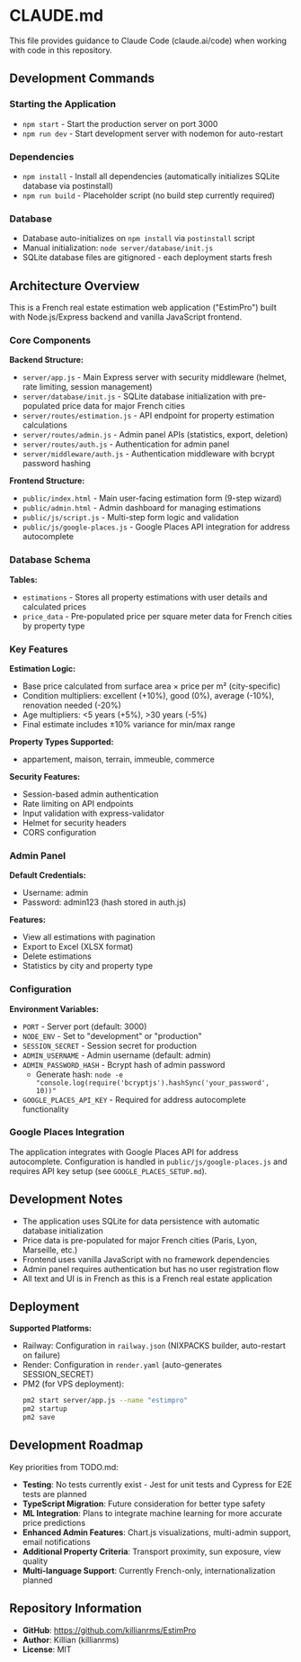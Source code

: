# CLAUDE.md

This file provides guidance to Claude Code (claude.ai/code) when working with code in this repository.

## Development Commands

### Starting the Application
- `npm start` - Start the production server on port 3000
- `npm run dev` - Start development server with nodemon for auto-restart

### Dependencies
- `npm install` - Install all dependencies (automatically initializes SQLite database via postinstall)
- `npm run build` - Placeholder script (no build step currently required)

### Database
- Database auto-initializes on `npm install` via `postinstall` script
- Manual initialization: `node server/database/init.js`
- SQLite database files are gitignored - each deployment starts fresh

## Architecture Overview

This is a French real estate estimation web application ("EstimPro") built with Node.js/Express backend and vanilla JavaScript frontend.

### Core Components

**Backend Structure:**
- `server/app.js` - Main Express server with security middleware (helmet, rate limiting, session management)
- `server/database/init.js` - SQLite database initialization with pre-populated price data for major French cities
- `server/routes/estimation.js` - API endpoint for property estimation calculations
- `server/routes/admin.js` - Admin panel APIs (statistics, export, deletion)
- `server/routes/auth.js` - Authentication for admin panel
- `server/middleware/auth.js` - Authentication middleware with bcrypt password hashing

**Frontend Structure:**
- `public/index.html` - Main user-facing estimation form (9-step wizard)
- `public/admin.html` - Admin dashboard for managing estimations
- `public/js/script.js` - Multi-step form logic and validation
- `public/js/google-places.js` - Google Places API integration for address autocomplete

### Database Schema

**Tables:**
- `estimations` - Stores all property estimations with user details and calculated prices
- `price_data` - Pre-populated price per square meter data for French cities by property type

### Key Features

**Estimation Logic:**
- Base price calculated from surface area × price per m² (city-specific)
- Condition multipliers: excellent (+10%), good (0%), average (-10%), renovation needed (-20%)
- Age multipliers: <5 years (+5%), >30 years (-5%)
- Final estimate includes ±10% variance for min/max range

**Property Types Supported:**
- appartement, maison, terrain, immeuble, commerce

**Security Features:**
- Session-based admin authentication
- Rate limiting on API endpoints
- Input validation with express-validator
- Helmet for security headers
- CORS configuration

### Admin Panel

**Default Credentials:**
- Username: admin
- Password: admin123 (hash stored in auth.js)

**Features:**
- View all estimations with pagination
- Export to Excel (XLSX format)
- Delete estimations
- Statistics by city and property type

### Configuration

**Environment Variables:**
- `PORT` - Server port (default: 3000)
- `NODE_ENV` - Set to "development" or "production"
- `SESSION_SECRET` - Session secret for production
- `ADMIN_USERNAME` - Admin username (default: admin)
- `ADMIN_PASSWORD_HASH` - Bcrypt hash of admin password
  - Generate hash: `node -e "console.log(require('bcryptjs').hashSync('your_password', 10))"`
- `GOOGLE_PLACES_API_KEY` - Required for address autocomplete functionality

### Google Places Integration

The application integrates with Google Places API for address autocomplete. Configuration is handled in `public/js/google-places.js` and requires API key setup (see `GOOGLE_PLACES_SETUP.md`).

## Development Notes

- The application uses SQLite for data persistence with automatic database initialization
- Price data is pre-populated for major French cities (Paris, Lyon, Marseille, etc.)
- Frontend uses vanilla JavaScript with no framework dependencies
- Admin panel requires authentication but has no user registration flow
- All text and UI is in French as this is a French real estate application

## Deployment

**Supported Platforms:**
- Railway: Configuration in `railway.json` (NIXPACKS builder, auto-restart on failure)
- Render: Configuration in `render.yaml` (auto-generates SESSION_SECRET)
- PM2 (for VPS deployment):
  ```bash
  pm2 start server/app.js --name "estimpro"
  pm2 startup
  pm2 save
  ```

## Development Roadmap

Key priorities from TODO.md:
- **Testing**: No tests currently exist - Jest for unit tests and Cypress for E2E tests are planned
- **TypeScript Migration**: Future consideration for better type safety
- **ML Integration**: Plans to integrate machine learning for more accurate price predictions
- **Enhanced Admin Features**: Chart.js visualizations, multi-admin support, email notifications
- **Additional Property Criteria**: Transport proximity, sun exposure, view quality
- **Multi-language Support**: Currently French-only, internationalization planned

## Repository Information

- **GitHub**: https://github.com/killianrms/EstimPro
- **Author**: Killian (killianrms)
- **License**: MIT